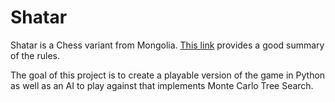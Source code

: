 # Shatar
Shatar is a Chess variant from Mongolia. [This link](https://ancientchess.com/page/play-shatar.htm) provides a good summary of the rules.

The goal of this project is to create a playable version of the game in Python as well as an AI to play against that implements Monte Carlo Tree Search.

